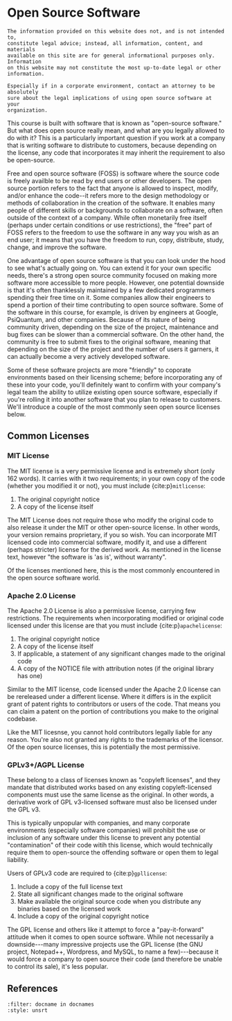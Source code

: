 # Open Source Software

```{warning} This does not constitute legal advice
The information provided on this website does not, and is not intended to, 
constitute legal advice; instead, all information, content, and materials 
available on this site are for general informational purposes only. Information 
on this website may not constitute the most up-to-date legal or other 
information. 

Especially if in a corporate environment, contact an attorney to be absolutely
sure about the legal implications of using open source software at your 
organization.
```

This course is built with software that is known as "open-source software." But
what does open source really mean, and what are you legally allowed to do with
it? This is a particularly important question if you work at a company that is
writing software to distribute to customers, because depending on the license,
any code that incorporates it may inherit the requirement to also be 
open-source.

Free and open source software (FOSS) is software where the source code is
freely availble to be read by end users or other developers. The open source
portion refers to the fact that anyone is allowed to inspect, modify, and/or
enhance the code--it refers more to the design methodology or methods of
collaboration in the creation of the software. It enables many people of
different skills or backgrounds to collaborate on a software, often outside of
the context of a company. While often monetarily free itself (perhaps under
certain conditions or use restrictions), the "free" part of FOSS refers to the
freedom to use the software in any way you wish as an end user; it means that
you have the freedom to run, copy, distribute, study, change, and improve the
software.

One advantage of open source software is that you can look under the hood to
see what's actually going on. You can extend it for your own specific needs,
there's a strong open source community focused on making more software more
accessible to more people. However, one potential downside is that it's often
thanklessly maintained by a few dedicated programmers spending their free time
on it. Some companies allow their engineers to spend a portion of their time
contributing to open source software. Some of the software in this course, for
example, is driven by engineers at Google, PsiQuantum, and other companies.
Because of its nature of being community driven, depending on the size of the
project, maintenance and bug fixes can be slower than a commercial software.
On the other hand, the community is free to submit fixes to the original 
software, meaning that depending on the size of the project and the number of
users it garners, it can actually become a very actively developed software.

Some of these software projects are more "friendly" to coporate environments
based on their licensing scheme; before incorporating any of these into your
code, you'll definitely want to confirm with your company's legal team the
ability to utilize existing open source software, especially if you're rolling
it into another software that you plan to release to customers. We'll introduce
a couple of the most commonly seen open source licenses below.

## Common Licenses

### MIT License

The MIT license is a very permissive license and is extremely short (only 162 
words). It carries with it two requirements; in your own copy of the code
(whether you modified it or not), you must include {cite:p}`mitlicense`:

1. The original copyright notice  
1. A copy of the license itself  

The MIT License does not require those who modify the original code to also
release it under the MIT or other open-source license. In other words, your
version remains proprietary, if you so wish. You can incorporate MIT licensed
code into commercial software, modify it, and use a different (perhaps
stricter) license for the derived work. As mentioned in the license text, 
however "the software is 'as is', without warranty".

Of the licenses mentioned here, this is the most commonly encountered  in the
open source software world.

### Apache 2.0 License

The Apache 2.0 License is also a permissive license, carrying few restrictions.
The requirements when incorporating modified or original code licensed under
this license are that you must include {cite:p}`apachelicense`:

1. The original copyright notice  
1. A copy of the license itself  
1. If applicable, a statement of any significant changes made to the original code  
1. A copy of the NOTICE file with attribution notes (if the original library has one)  

Similar to the MIT license, code licensed under the Apache 2.0 license can be
rereleased under a different license. Where it differs is in the explicit 
grant of patent rights to contributors or users of the code. That means you can
claim a patent on the portion of contributions you make to the original 
codebase.

Like the MIT licesnse, you cannot hold contributors legally liable for any
reason. You're also not granted any rights to the trademarks of the licensor.
Of the open source licenses, this is potentially the most permissive.

### GPLv3+/AGPL License

These belong to a class of licenses known as "copyleft licenses", and they
mandate that distributed works based on any existing copyleft-licensed
components must use the same license as the original. In other words, a
derivative work of GPL v3-licensed software must also be licensed under the GPL
v3.

This is typically unpopular with companies, and many corporate environments
(especially software companies) will prohibit the use or inclusion of any 
software under this license to prevent any potential "contamination" of their
code witih this license, which would technically require them to open-source 
the offending software or open them to legal liability.

Users of GPLv3 code are required to {cite:p}`gpllicense`:

1. Include a copy of the full license text  
1. State all significant changes made to the original software  
1. Make available the original source code when you distribute any binaries
   based on the licensed work  
1. Include a copy of the original copyright notice  

The GPL license and others like it attempt to force a "pay-it-forward" attitude
when it comes to open source software. While not necessarily a downside---many
impressive projects use the GPL license (the GNU project, Notepad++, Wordpress,
and MySQL, to name a few)---because it would force a company to open source 
their code (and therefore be unable to control its sale), it's less popular.

## References

```{bibliography}
:filter: docname in docnames
:style: unsrt
```